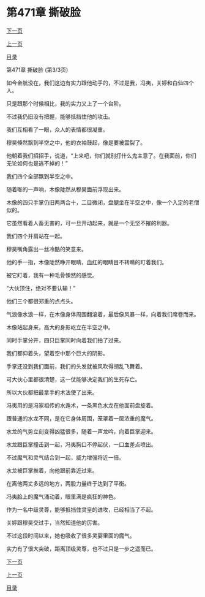 <h1>第471章   撕破脸</h1>
            <div><p><a href="./1413_%E7%AC%AC472%E7%AB%A0_%E6%96%AD%E8%87%82.md">下一页</a></p><p><a href="./1411_%E7%AC%AC471%E7%AB%A0_%E6%92%95%E7%A0%B4%E8%84%B8.md">上一页</a></p><p><a href="../">目录</a></p></div>
            <div><p>第471章   撕破脸 (第3/3页)</p><p>如今金航没在，我们这边有实力跟他动手的，不过是我，冯夷，关婷和白仙四个人。</p><p>只是跟那个时候相比，我的实力又上了一个台阶。</p><p>不过我仍旧没有把握，能够抵挡住他的攻击。</p><p>我们互相看了一眼，众人的表情都很凝重。</p><p>穆昊倏然飘到半空之中，他的衣袖鼓起，像是要被震裂了。</p><p>他朝着我们招招手，说道，“上来吧，你们就别打什么鬼主意了。在我面前，你们无论如何也是逃不掉的！”</p><p>我们四个全部飘到半空之中。</p><p>随着嘭的一声响，木像陡然从穆昊面前浮现出来。</p><p>木像的四只手掌仍旧两两合十，二目微闭，盘腿坐在半空之中，像一个入定的老僧似的。</p><p>它虽然看着人畜无害的，可一旦开动起来，就是一个无坚不摧的利器。</p><p>我们四个并肩站在一起。</p><p>穆昊嘴角露出一丝冷酷的笑意来。</p><p>他的手一指，木像陡然睁开眼睛，血红的眼睛目不转睛的盯着我们。</p><p>被它盯着，我有一种毛骨悚然的感觉。</p><p>“大伙顶住，绝对不要认输！”</p><p>他们三个都很郑重的点点头。</p><p>气浪像水浪一样，在木像身体周围翻滚着，最后像风暴一样，向着我们席卷而来。</p><p>木像站起身来，高大的身影屹立在半空之中。</p><p>同时手掌分开，四只巨掌同时向着我们拍了过来。</p><p>我们都仰着头，望着空中那个巨大的阴影。</p><p>手掌还没到我们面前，我们的头发就被风吹得胡乱飞舞着。</p><p>可大伙心里都很清楚，这一仗能够决定我们的生死存亡。</p><p>所以大伙都把最拿手的术法使了出来。</p><p>冯夷用的是冯家祖传的水遁术，一条黑色水龙在他面前盘旋着。</p><p>跟普通的水龙不同，是在它身体周围，笼罩着一层浓重的魔气。</p><p>水龙的气势立刻变得凶猛很多，随着一声龙吟，向着巨掌迎来。</p><p>水龙跟巨掌撞击到一起，冯夷胸口不停起伏，一口血差点喷出。</p><p>不过魔气和灵气结合到一起，威力增强将近一倍。</p><p>水龙被巨掌推着，向他跟前靠近过来。</p><p>在离他两丈多远的地方，两股力量终于达到了平衡。</p><p>冯夷脸上的魔气涌动着，眼里满是疯狂的神色。</p><p>作为一名中级灵尊，能够抵挡住灵皇的进攻，已经相当了不起。</p><p>关婷跟穆昊交过手，当然知道他的厉害。</p><p>不过这段时间以来，她也吸收了很多灵婴里面的魔气。</p><p>实力有了很大突破，距离顶级灵尊，也不过只是一步之遥而已。</p></div>
            <div><p><a href="./1413_%E7%AC%AC472%E7%AB%A0_%E6%96%AD%E8%87%82.md">下一页</a></p><p><a href="./1411_%E7%AC%AC471%E7%AB%A0_%E6%92%95%E7%A0%B4%E8%84%B8.md">上一页</a></p><p><a href="../">目录</a></p></div>